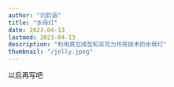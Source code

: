 ```yaml
---
author: "刘韵涵"
title: "水母灯"
date: 2023-04-13
lastmod: 2023-04-13
description: "利用真空成型和亚克力热弯技术的水母灯"
thumbnail: "/jelly.jpeg"
---
```


以后再写吧